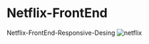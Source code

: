 # Netflix-FrontEnd
Netflix-FrontEnd-Responsive-Desing
![netflix](https://user-images.githubusercontent.com/116354050/216938301-9e324e3e-e147-4f59-96c4-00fe6332b396.png)
